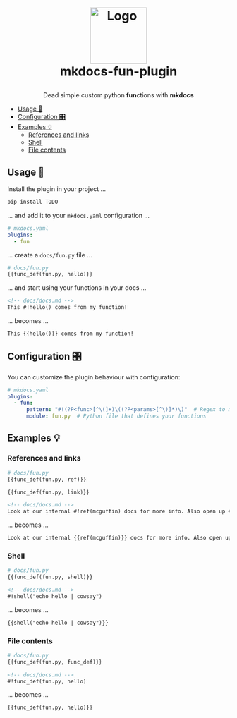 <h1>
  <p align="center">
    <a href="https://github.com/gbbirkisson/mkdocs-fun-plugin">
      <img src="logo.png" alt="Logo" height="128">
    </a>
    <br>mkdocs-fun-plugin
  </p>
</h1>

<p align="center">
  Dead simple custom python <b>fun</b>ctions with <b>mkdocs</b>
</p>

<!-- vim-markdown-toc GFM -->

* [Usage 📖](#usage-)
* [Configuration 🎛](#configuration-)
* [Examples 💡](#examples-)
  * [References and links](#references-and-links)
  * [Shell](#shell)
  * [File contents](#file-contents)

<!-- vim-markdown-toc -->

## Usage 📖

Install the plugin in your project ...

```bash
pip install TODO
```

... and add it to your `mkdocs.yaml` configuration ...

```yaml
# mkdocs.yaml
plugins:
  - fun
```

... create a `docs/fun.py` file ...

```python
# docs/fun.py
{{func_def(fun.py, hello)}}
```

... and start using your functions in your docs ...

```markdown
<!-- docs/docs.md -->
This #!hello() comes from my function!
```

... becomes ...

```markdown
This {{hello()}} comes from my function!
```

## Configuration 🎛

You can customize the plugin behaviour with configuration:

```yaml
# mkdocs.yaml
plugins:
  - fun:
      pattern: "#!(?P<func>[^\(]+)\((?P<params>[^\)]*)\)"  # Regex to match functions
      module: fun.py  # Python file that defines your functions
```

## Examples 💡

### References and links

```python
# docs/fun.py
{{func_def(fun.py, ref)}}

{{func_def(fun.py, link)}}
```

```markdown
<!-- docs/docs.md -->
Look at our internal #!ref(mcguffin) docs for more info. Also open up #!link(github).
```

... becomes ...

```markdown
Look at our internal {{ref(mcguffin)}} docs for more info. Also open up {{link(github)}}.
```

### Shell

```python
# docs/fun.py
{{func_def(fun.py, shell)}}
```

```markdown
<!-- docs/docs.md -->
#!shell("echo hello | cowsay")
```

... becomes ...

```markdown
{{shell("echo hello | cowsay")}}
```

### File contents

```python
# docs/fun.py
{{func_def(fun.py, func_def)}}
```

```markdown
<!-- docs/docs.md -->
#!func_def(fun.py, hello)
```

... becomes ...

```markdown
{{func_def(fun.py, hello)}}
```
